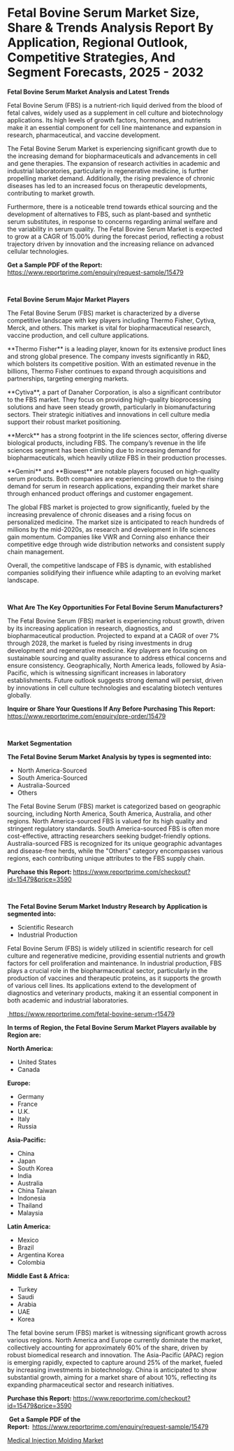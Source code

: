 <p><h1>Fetal Bovine Serum Market Size, Share & Trends Analysis Report By Application, Regional Outlook, Competitive Strategies, And Segment Forecasts, 2025 - 2032</h1></p><p><strong>Fetal Bovine Serum Market Analysis and Latest Trends</strong></p>
<p><p>Fetal Bovine Serum (FBS) is a nutrient-rich liquid derived from the blood of fetal calves, widely used as a supplement in cell culture and biotechnology applications. Its high levels of growth factors, hormones, and nutrients make it an essential component for cell line maintenance and expansion in research, pharmaceutical, and vaccine development.</p><p>The Fetal Bovine Serum Market is experiencing significant growth due to the increasing demand for biopharmaceuticals and advancements in cell and gene therapies. The expansion of research activities in academic and industrial laboratories, particularly in regenerative medicine, is further propelling market demand. Additionally, the rising prevalence of chronic diseases has led to an increased focus on therapeutic developments, contributing to market growth.</p><p>Furthermore, there is a noticeable trend towards ethical sourcing and the development of alternatives to FBS, such as plant-based and synthetic serum substitutes, in response to concerns regarding animal welfare and the variability in serum quality. The Fetal Bovine Serum Market is expected to grow at a CAGR of 15.00% during the forecast period, reflecting a robust trajectory driven by innovation and the increasing reliance on advanced cellular technologies.</p></p>
<p><strong>Get a Sample PDF of the Report:&nbsp;</strong> <a href="https://www.reportprime.com/enquiry/request-sample/15479?utm_campaign=2201&utm_medium=2&utm_source=Github&utm_content=ia&utm_term=20032025&utm_id=fetal-bovine-serum">https://www.reportprime.com/enquiry/request-sample/15479</a></p>
<p>&nbsp;</p>
<p><strong>Fetal Bovine Serum Major Market Players</strong></p>
<p><p>The Fetal Bovine Serum (FBS) market is characterized by a diverse competitive landscape with key players including Thermo Fisher, Cytiva, Merck, and others. This market is vital for biopharmaceutical research, vaccine production, and cell culture applications. </p><p>**Thermo Fisher** is a leading player, known for its extensive product lines and strong global presence. The company invests significantly in R&D, which bolsters its competitive position. With an estimated revenue in the billions, Thermo Fisher continues to expand through acquisitions and partnerships, targeting emerging markets.</p><p>**Cytiva**, a part of Danaher Corporation, is also a significant contributor to the FBS market. They focus on providing high-quality bioprocessing solutions and have seen steady growth, particularly in biomanufacturing sectors. Their strategic initiatives and innovations in cell culture media support their robust market positioning.</p><p>**Merck** has a strong footprint in the life sciences sector, offering diverse biological products, including FBS. The company’s revenue in the life sciences segment has been climbing due to increasing demand for biopharmaceuticals, which heavily utilize FBS in their production processes.</p><p>**Gemini** and **Biowest** are notable players focused on high-quality serum products. Both companies are experiencing growth due to the rising demand for serum in research applications, expanding their market share through enhanced product offerings and customer engagement.</p><p>The global FBS market is projected to grow significantly, fueled by the increasing prevalence of chronic diseases and a rising focus on personalized medicine. The market size is anticipated to reach hundreds of millions by the mid-2020s, as research and development in life sciences gain momentum. Companies like VWR and Corning also enhance their competitive edge through wide distribution networks and consistent supply chain management. </p><p>Overall, the competitive landscape of FBS is dynamic, with established companies solidifying their influence while adapting to an evolving market landscape.</p></p>
<p>&nbsp;</p>
<p><strong>What Are The Key Opportunities For Fetal Bovine Serum Manufacturers?</strong></p>
<p><p>The Fetal Bovine Serum (FBS) market is experiencing robust growth, driven by its increasing application in research, diagnostics, and biopharmaceutical production. Projected to expand at a CAGR of over 7% through 2028, the market is fueled by rising investments in drug development and regenerative medicine. Key players are focusing on sustainable sourcing and quality assurance to address ethical concerns and ensure consistency. Geographically, North America leads, followed by Asia-Pacific, which is witnessing significant increases in laboratory establishments. Future outlook suggests strong demand will persist, driven by innovations in cell culture technologies and escalating biotech ventures globally.</p></p>
<p><strong>Inquire or Share Your Questions If Any Before Purchasing This Report:</strong> <a href="https://www.reportprime.com/enquiry/pre-order/15479?utm_campaign=2201&utm_medium=2&utm_source=Github&utm_content=ia&utm_term=20032025&utm_id=fetal-bovine-serum">https://www.reportprime.com/enquiry/pre-order/15479</a></p>
<p>&nbsp;</p>
<p><strong>Market Segmentation</strong></p>
<p><strong>The Fetal Bovine Serum Market Analysis by types is segmented into:</strong></p>
<p><ul><li>North America-Sourced</li><li>South America-Sourced</li><li>Australia-Sourced</li><li>Others</li></ul></p>
<p><p>The Fetal Bovine Serum (FBS) market is categorized based on geographic sourcing, including North America, South America, Australia, and other regions. North America-sourced FBS is valued for its high quality and stringent regulatory standards. South America-sourced FBS is often more cost-effective, attracting researchers seeking budget-friendly options. Australia-sourced FBS is recognized for its unique geographic advantages and disease-free herds, while the "Others" category encompasses various regions, each contributing unique attributes to the FBS supply chain.</p></p>
<p><strong>Purchase this Report:&nbsp;</strong><a href="https://www.reportprime.com/checkout?id=15479&price=3590&utm_campaign=2201&utm_medium=2&utm_source=Github&utm_content=ia&utm_term=20032025&utm_id=fetal-bovine-serum">https://www.reportprime.com/checkout?id=15479&price=3590</a></p>
<p>&nbsp;</p>
<p><strong>The Fetal Bovine Serum Market Industry Research by Application is segmented into:</strong></p>
<p><ul><li>Scientific Research</li><li>Industrial Production</li></ul></p>
<p><p>Fetal Bovine Serum (FBS) is widely utilized in scientific research for cell culture and regenerative medicine, providing essential nutrients and growth factors for cell proliferation and maintenance. In industrial production, FBS plays a crucial role in the biopharmaceutical sector, particularly in the production of vaccines and therapeutic proteins, as it supports the growth of various cell lines. Its applications extend to the development of diagnostics and veterinary products, making it an essential component in both academic and industrial laboratories.</p></p>
<p><a href="https://www.reportprime.com/fetal-bovine-serum-r15479?utm_campaign=2201&utm_medium=2&utm_source=Github&utm_content=ia&utm_term=20032025&utm_id=fetal-bovine-serum">&nbsp;https://www.reportprime.com/fetal-bovine-serum-r15479</a></p>
<p><strong>In terms of Region, the Fetal Bovine Serum Market Players available by Region are:</strong></p>
<p>
    <p> <strong> North America: </strong>
        <ul>
            <li>United States</li>
            <li>Canada</li>
        </ul>
        </p> 
    <p> <strong> Europe: </strong>
        <ul>
            <li>Germany</li>
            <li>France</li>
            <li>U.K.</li>
            <li>Italy</li>
            <li>Russia</li>
        </ul>
        </p> 
    <p> <strong> Asia-Pacific: </strong>
        <ul>
            <li>China</li>
            <li>Japan</li>
            <li>South Korea</li>
            <li>India</li>
            <li>Australia</li>
            <li>China Taiwan</li>
            <li>Indonesia</li>
            <li>Thailand</li>
            <li>Malaysia</li>
        </ul>
        </p> 
    <p> <strong> Latin America: </strong>
        <ul>
            <li>Mexico</li>
            <li>Brazil</li>
            <li>Argentina Korea</li>
            <li>Colombia</li>
        </ul>
        </p> 
    <p> <strong> Middle East & Africa: </strong>
        <ul>
            <li>Turkey</li>
            <li>Saudi</li>
            <li>Arabia</li>
            <li>UAE</li>
            <li>Korea</li>
        </ul>
    </p>
    </p>
<p><p>The fetal bovine serum (FBS) market is witnessing significant growth across various regions. North America and Europe currently dominate the market, collectively accounting for approximately 60% of the share, driven by robust biomedical research and innovation. The Asia-Pacific (APAC) region is emerging rapidly, expected to capture around 25% of the market, fueled by increasing investments in biotechnology. China is anticipated to show substantial growth, aiming for a market share of about 10%, reflecting its expanding pharmaceutical sector and research initiatives.</p></p>
<p><strong>Purchase this Report: </strong><a href="https://www.reportprime.com/checkout?id=15479&price=3590&utm_campaign=2201&utm_medium=2&utm_source=Github&utm_content=ia&utm_term=20032025&utm_id=fetal-bovine-serum">https://www.reportprime.com/checkout?id=15479&price=3590</a></p>
<p>&nbsp;<strong>Get a Sample PDF of the Report:&nbsp;&nbsp;</strong><a href="https://www.reportprime.com/enquiry/request-sample/15479?utm_campaign=2201&utm_medium=2&utm_source=Github&utm_content=ia&utm_term=20032025&utm_id=fetal-bovine-serum">https://www.reportprime.com/enquiry/request-sample/15479</a></p>
<p><strong></strong></p>
<p><p><a href="https://github.com/dafertsuria/Market-Research-Report-List-1/blob/main/medical-injection-molding-market.md?utm_campaign=2201&utm_medium=2&utm_source=Github&utm_content=ia&utm_term=20032025&utm_id=fetal-bovine-serum">Medical Injection Molding Market</a></p></p>